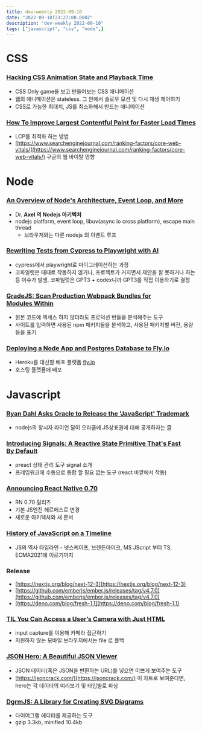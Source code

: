 ```yaml
---
title: dev-weekly 2022-09-10
date: "2022-09-10T23:27:00.000Z"
description: "dev-weekly 2022-09-10"
tags: ["javascript", "css", "node",]
---
```

# CSS

### **[Hacking CSS Animation State and Playback Time](https://css-tricks.com/hacking-css-animation-state-and-playback-time)**

- CSS Only game을 보고 만들어보는 CSS 애니메이션
- 웹의 애니메이션은 stateless. 그 안에서 슬로우 모션 및 다시 재생 제어하기
- CSS로 가능한 최대치, JS를 최소화해서 만드는 애니메이션

### **[How To Improve Largest Contentful Paint for Faster Load Times](https://calibreapp.com/blog/largest-contentful-paint)**

- LCP를 최적화 하는 방법
- [https://www.searchenginejournal.com/ranking-factors/core-web-vitals/](https://www.searchenginejournal.com/ranking-factors/core-web-vitals/) 구글의 웹 바이탈 영향

# Node

### **[An Overview of Node's Architecture, Event Loop, and More](https://2ality.com/2022/09/nodejs-overview.html)**

- Dr. **Axel 의 Nodejs 아키텍처**
- nodejs platform, event loop, libuv(async io cross platform), escape main thread
    - 브라우저와는 다른 nodejs 의 이벤트 루프

### **[Rewriting Tests from Cypress to Playwright with AI](https://contra.com/p/PWBcPYZc-rewriting-tests-from-cypress-to-playwright-using-gpt-3)**

- cypress에서 playwright로 마이그레이션하는 과정
- 코파일럿은 때때로 작동하지 않거나, 프로젝트가 커지면서 제안을 잘 못하거나 하는 등 이슈가 발생, 코파일럿은 GPT3 + codex니까 GPT3를 직접 이용하기로 결정

### **[GradeJS: Scan Production Webpack Bundles for Modules Within](https://gradejs.com/)**

- 원본 코드에 액세스 하지 않더라도 프로덕션 번들을 분석해주는 도구
- 사이트를 입력하면 사용된 npm 패키지들을 분석하고, 사용된 패키지별 버전, 용량등을 표기

### **[Deploying a Node App and Postgres Database to Fly.io](https://simonplend.com/deploying-a-node-app-and-postgres-database-to-fly-io/)**

- Heroku를 대신할 배포 플랫폼 [fly.io](http://fly.io)
- 호스팅 플랫폼에 배포

# Javascript

### **[Ryan Dahl Asks Oracle to Release the 'JavaScript' Trademark](https://tinyclouds.org/trademark)**

- nodejs의 창시자 라이언 달이 오라클에 JS상표권에 대해 공개하자는 글

### **[Introducing Signals: A Reactive State Primitive That's Fast By Default](https://preactjs.com/blog/introducing-signals/)**

- preact 상태 관리 도구 signal 소개
- 프레임워크에 수동으로 통합 할 필요 없는 도구 (react 바깥에서 작동)

### **[Announcing React Native 0.70](https://reactnative.dev/blog/2022/09/05/version-070)**

- RN 0.70 릴리즈
- 기본 JS엔진 헤르메스로 변경
- 새로운 아키텍처와 새 문서

### [**History of JavaScript on a Timeline**](https://blog.risingstack.com/history-of-javascript-on-a-timeline/)

- JS의 역사 타임라인 - 넷스케이프, 브렌든아이크, MS JScript 부터 TS, ECMA2021에 이르기까지

### **Release**

- [https://nextjs.org/blog/next-12-3](https://nextjs.org/blog/next-12-3)
- [https://github.com/emberjs/ember.js/releases/tag/v4.7.0](https://github.com/emberjs/ember.js/releases/tag/v4.7.0)
- [https://deno.com/blog/fresh-1.1](https://deno.com/blog/fresh-1.1)

### **[TIL You Can Access a User’s Camera with Just HTML](https://austingil.com/html-capture-attribute/)**

- input capture를 이용해 카메라 접근하기
- 지원하지 않는 모바일 브라우저에서는 file 로 폴백

### **[JSON Hero: A Beautiful JSON Viewer](https://javascriptweekly.com/link/128612/4e4af8cb63)**

- JSON 데이터(혹은 JSON을 반환하는 URL)를 넣으면 이쁘게 보여주는 도구
- [https://jsoncrack.com/](https://jsoncrack.com/) 이 차트로 보여준다면, hero는 각 데이터의 미리보기 및 타입별로 파싱

### **[DgrmJS: A Library for Creating SVG Diagrams](https://github.com/AlexeyBoiko/DgrmJS)**

- 다이어그램 에디터를 제공하는 도구
- gzip 3.3kb, minified 10.4kb